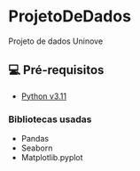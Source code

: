 # ProjetoDeDados
Projeto de dados Uninove


## 💻 Pré-requisitos

* <a href= "https://www.python.org/downloads/"> Python v3.11 </a>

### Bibliotecas usadas

* Pandas
* Seaborn
* Matplotlib.pyplot